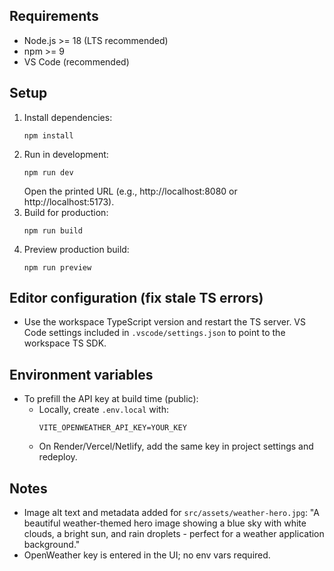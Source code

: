 ## Requirements

- Node.js >= 18 (LTS recommended)
- npm >= 9
- VS Code (recommended)

## Setup

1. Install dependencies:
   ```
   npm install
   ```
2. Run in development:
   ```
   npm run dev
   ```
   Open the printed URL (e.g., http://localhost:8080 or http://localhost:5173).
3. Build for production:
   ```
   npm run build
   ```
4. Preview production build:
   ```
   npm run preview
   ```

## Editor configuration (fix stale TS errors)

- Use the workspace TypeScript version and restart the TS server. VS Code settings included in `.vscode/settings.json` to point to the workspace TS SDK.

## Environment variables

- To prefill the API key at build time (public):
  - Locally, create `.env.local` with:
    ```
    VITE_OPENWEATHER_API_KEY=YOUR_KEY
    ```
  - On Render/Vercel/Netlify, add the same key in project settings and redeploy.

## Notes

- Image alt text and metadata added for `src/assets/weather-hero.jpg`:
  "A beautiful weather-themed hero image showing a blue sky with white clouds, a bright sun, and rain droplets - perfect for a weather application background."
- OpenWeather key is entered in the UI; no env vars required.

